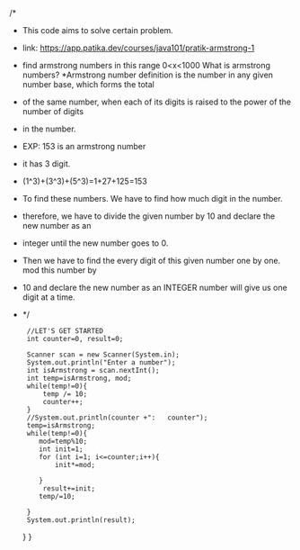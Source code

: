 /*
* This code aims to solve certain problem.
* link: https://app.patika.dev/courses/java101/pratik-armstrong-1
* find armstrong numbers in this range 0<x<1000
What is armstrong numbers?
*Armstrong number definition is the number in any given number base, which forms the total
* of the same number, when each of its digits is raised to the power of the number of digits
*  in the number.
* EXP: 153 is an armstrong number
* it has 3 digit.
* (1^3)+(3^3)+(5^3)=1+27+125=153
* To find these numbers. We have to find how much digit in the number.
* therefore, we have to divide the given number by 10 and declare the new number as an
* integer until the new number goes to 0.
* Then we have to find the every digit of this given number one by one. mod this number by
* 10 and declare the new number as an INTEGER number will give us one digit at a time.
*  */

        //LET'S GET STARTED
        int counter=0, result=0;

        Scanner scan = new Scanner(System.in);
        System.out.println("Enter a number");
        int isArmstrong = scan.nextInt();
        int temp=isArmstrong, mod;
        while(temp!=0){
            temp /= 10;
            counter++;
        }
        //System.out.println(counter +":   counter");
        temp=isArmstrong;
        while(temp!=0){
           mod=temp%10;
           int init=1;
           for (int i=1; i<=counter;i++){
               init*=mod;

           }
            result+=init;
           temp/=10;

        }
        System.out.println(result);



    }
}

